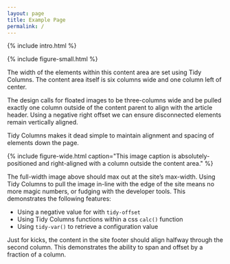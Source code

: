 ```yaml
---
layout: page
title: Example Page
permalink: /
---
```


{% include intro.html %}

{% include figure-small.html %}

The width of the elements within this content area are set using Tidy Columns. The content area itself is six columns wide and one column left of center.

The design calls for floated images to be three-columns wide and be pulled exactly one column outside of the content parent to align with the article header. Using a negative right offset we can ensure disconnected elements remain vertically aligned. 

Tidy Columns makes it dead simple to maintain alignment and spacing of elements down the page.

{% include figure-wide.html caption="This image caption is absolutely-positioned and right-aligned with a column outside the content area." %}

The full-width image above should max out at the site’s max-width. Using Tidy Columns to pull the image in-line with the edge of the site means no more magic numbers, or fudging with the developer tools. This demonstrates the following features:

- Using a negative value for with `tidy-offset`
- Using Tidy Columns functions within a css `calc()` function
- Using `tidy-var()` to retrieve a configuration value

Just for kicks, the content in the site footer should align halfway through the second column. This demonstrates the ability to span and offset by a fraction of a column.
